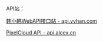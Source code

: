 API站：

[韩小韩WebAPI接口站 - api.vvhan.com](https://api.vvhan.com/)

[PixelCloud API - api.alcex.cn](https://api.alcex.cn/)